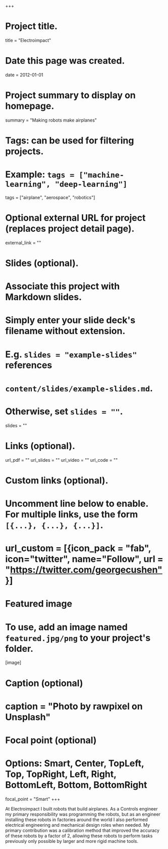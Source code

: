 +++
# Project title.
title = "Electroimpact"

# Date this page was created.
date = 2012-01-01

# Project summary to display on homepage.
summary = "Making robots make airplanes"

# Tags: can be used for filtering projects.
# Example: `tags = ["machine-learning", "deep-learning"]`
tags = ["airplane", "aerospace", "robotics"]

# Optional external URL for project (replaces project detail page).
external_link = ""

# Slides (optional).
#   Associate this project with Markdown slides.
#   Simply enter your slide deck's filename without extension.
#   E.g. `slides = "example-slides"` references 
#   `content/slides/example-slides.md`.
#   Otherwise, set `slides = ""`.
slides = ""

# Links (optional).
url_pdf = ""
url_slides = ""
url_video = ""
url_code = ""

# Custom links (optional).
#   Uncomment line below to enable. For multiple links, use the form `[{...}, {...}, {...}]`.
# url_custom = [{icon_pack = "fab", icon="twitter", name="Follow", url = "https://twitter.com/georgecushen"}]

# Featured image
# To use, add an image named `featured.jpg/png` to your project's folder. 
[image]
  # Caption (optional)
  # caption = "Photo by rawpixel on Unsplash"
  
  # Focal point (optional)
  # Options: Smart, Center, TopLeft, Top, TopRight, Left, Right, BottomLeft, Bottom, BottomRight
  focal_point = "Smart"
+++

At Electroimpact I built robots that build airplanes. As a Controls engineer my primary responsibility was programming the robots, but as an engineer installing these robots in factories around the world I also performed electrical engineering and mechanical design roles when needed. My primary contribution was a calibration method that improved the accuracy of these robots by a factor of 2, allowing these robots to perform tasks previously only possible by larger and more rigid machine tools.
